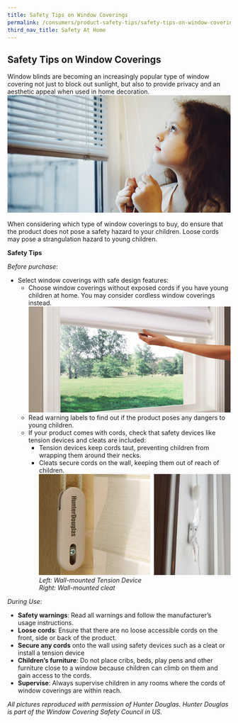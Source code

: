 ```yaml
---
title: Safety Tips on Window Coverings
permalink: /consumers/product-safety-tips/safety-tips-on-window-coverings
third_nav_title: Safety At Home
---
```

## Safety Tips on Window Coverings
Window blinds are becoming an increasingly popular type of window covering not just to block out sunlight, but also to provide privacy and an aesthetic appeal when used in home decoration.
![window coverings 1](/images/product-safety-tips/window-coverings-1.jpg)

When considering which type of window coverings to buy, do ensure that the product does not pose a safety hazard to your children. Loose cords may pose a strangulation hazard to young children.

**Safety Tips**

*Before purchase*:
* Select window coverings with safe design features:
  * Choose window coverings without exposed cords if you have young children at home. You may consider cordless window coverings instead.
![window coverings 2](/images/product-safety-tips/window-coverings-2.jpg)
  * Read warning labels to find out if the product poses any dangers to young children.
  * If your product comes with cords, check that safety devices like tension devices and cleats are included:
    * Tension devices keep cords taut, preventing children from wrapping them around their necks.
    * Cleats secure cords on the wall, keeping them out of reach of children.
![window coverings 3](/images/product-safety-tips/window-coverings-3.jpg)
*Left: Wall-mounted Tension Device<br>
Right: Wall-mounted cleat*

*During Use*:
* **Safety warnings**: Read all warnings and follow the manufacturer’s usage instructions.
* **Loose cords**: Ensure that there are no loose accessible cords on the front, side or back of the product.
* **Secure any cords** onto the wall using safety devices such as a cleat or install a tension device
* **Children’s furniture**: Do not place cribs, beds, play pens and other furniture close to a window because children can climb on them and gain access to the cords.
* **Supervise**: Always supervise children in any rooms where the cords of window coverings are within reach.

*All pictures reproduced with permission of Hunter Douglas. Hunter Douglas is part of the Window Covering Safety Council in US.*
